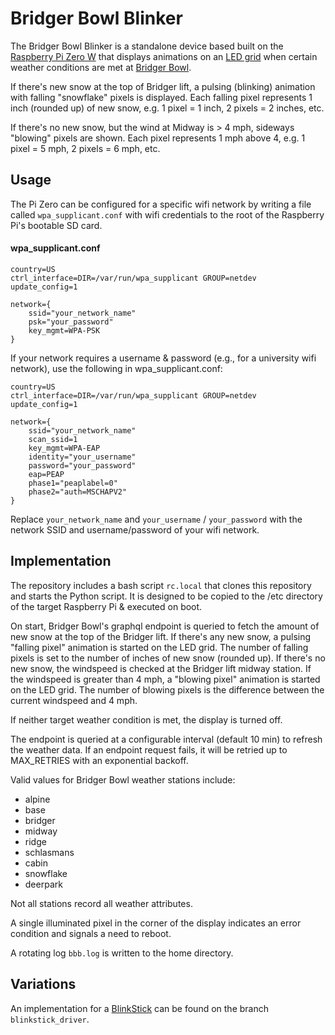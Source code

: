 # Bridger Bowl Blinker

The Bridger Bowl Blinker is a standalone device based built on the [Raspberry Pi Zero W](https://www.raspberrypi.com/products/raspberry-pi-zero-w/) that displays animations on an [LED grid](https://learn.adafruit.com/adafruit-charlieplex-bonnet/overview) when certain weather conditions are met at [Bridger Bowl](https://bridgerbowl.com/weather/history-tables).

If there's new snow at the top of Bridger lift, a pulsing (blinking) animation with falling "snowflake" pixels is displayed. Each falling pixel represents 1 inch (rounded up) of  new snow, e.g. 1 pixel = 1 inch, 2 pixels = 2 inches, etc.

If there's no new snow, but the wind at Midway is > 4 mph, sideways "blowing" pixels are shown. Each pixel represents 1 mph above 4, e.g. 1 pixel = 5 mph, 2 pixels = 6 mph, etc.

## Usage

The Pi Zero can be configured for a specific wifi network by writing a file called `wpa_supplicant.conf` with wifi credentials to the root of the Raspberry Pi's bootable SD card.

#### wpa_supplicant.conf
```
country=US
ctrl_interface=DIR=/var/run/wpa_supplicant GROUP=netdev
update_config=1

network={
    ssid="your_network_name"
    psk="your_password"
    key_mgmt=WPA-PSK
}
```

If your network requires a username & password (e.g., for a university wifi network), use the following in wpa_supplicant.conf:

```
country=US
ctrl_interface=DIR=/var/run/wpa_supplicant GROUP=netdev
update_config=1

network={
    ssid="your_network_name"
    scan_ssid=1
    key_mgmt=WPA-EAP
    identity="your_username"
    password="your_password"
    eap=PEAP
    phase1="peaplabel=0"
    phase2="auth=MSCHAPV2"
}
```

Replace `your_network_name` and `your_username` / `your_password` with the network SSID and username/password of your wifi network.

## Implementation

The repository includes a bash script `rc.local` that clones this repository and starts the Python script.
It is designed to be copied to the /etc directory of the target Raspberry Pi & executed on boot.

On start, Bridger Bowl's graphql endpoint is queried to fetch the amount of new snow at the top of the Bridger lift. If there's any new snow, a pulsing "falling pixel" animation is started on the LED grid. The number of falling pixels is set to the number of inches of new snow (rounded up). If there's no new snow, the windspeed is checked at the Bridger lift midway station. If the windspeed is greater than 4 mph, a "blowing pixel" animation is started on the LED grid. The number of blowing pixels is the difference between the current windspeed and 4 mph.

If neither target weather condition is met, the display is turned off.

The endpoint is queried at a configurable interval (default 10 min) to refresh the weather data. If an endpoint request fails, it will be retried up to MAX_RETRIES with an exponential backoff.

Valid values for Bridger Bowl weather stations include:

- alpine
- base
- bridger
- midway
- ridge
- schlasmans
- cabin
- snowflake
- deerpark

Not all stations record all weather attributes.

A single illuminated pixel in the corner of the display indicates an error condition and signals a need to reboot.

A rotating log `bbb.log` is written to the home directory.

## Variations

An implementation for a [BlinkStick](https://www.blinkstick.com/) can be found on the branch `blinkstick_driver`.

